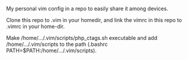 My personal vim config in a repo to easily share it among devices.

Clone this repo to .vim in your homedir, and link the vimrc in this repo to .vimrc in your home-dir.

Make /home/.../.vim/scripts/php_ctags.sh executable and add /home/.../.vim/scripts to the path (.bashrc PATH=$PATH:/home/.../.vim/scripts).
